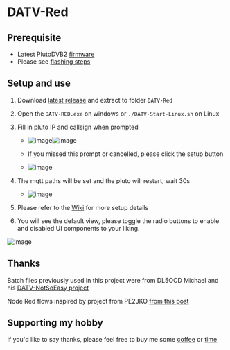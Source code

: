 # DATV-Red

## Prerequisite
- Latest PlutoDVB2 [firmware](https://github.com/F5OEO/plutosdr-fw/releases)
- Please see [flashing steps](https://github.com/Psynosaur/DATV-Red/wiki#flashing-steps)

## Setup and use
1. Download [latest release](https://github.com/Psynosaur/DATV-Red/releases) and extract to folder `DATV-Red`

2. Open the `DATV-RED.exe` on windows or `./DATV-Start-Linux.sh` on Linux

3. Fill in pluto IP and callsign when prompted
   - ![image](https://github.com/Psynosaur/DATV-Red/assets/26934113/00e838cb-3d4e-4fe0-b610-449a343060ef)![image](https://github.com/Psynosaur/DATV-Red/assets/26934113/7192efc2-e02d-4e60-9332-be3d219206c0)

   - If you missed this prompt or cancelled, please click the setup button
   - ![image](https://github.com/Psynosaur/DATV-Red/assets/26934113/ecfb21b7-e148-4ab2-a497-0495d5fd14a7)

4. The mqtt paths will be set and the pluto will restart, wait 30s
   - ![image](https://github.com/Psynosaur/DATV-Red/assets/26934113/37f20566-e88c-4b93-9b5a-59f16466f469)
 

6. Please refer to the [Wiki](https://github.com/Psynosaur/DATV-Red/wiki) for more setup details

7. You will see the default view, please toggle the radio buttons to enable and disabled UI components to your liking.

![image](https://github.com/Psynosaur/DATV-Red/assets/26934113/0a73d0de-1e29-4694-8d71-54c29df8c3aa)


## Thanks
Batch files previously used in this project were from DL5OCD Michael and his [DATV-NotSoEasy project](https://groups.io/g/plutodvb/message/257)

Node Red flows inspired by project from PE2JKO [from this post](https://www.pg540.org/wiki/index.php/RFE_for_PlutoDVB2)

## Supporting my hobby
If you'd like to say thanks, please feel free to buy me some [coffee](https://www.buymeacoffee.com/ohansmitg) or [time](https://paypal.me/zs1sci?country.x=ZA&locale.x=en_US)

